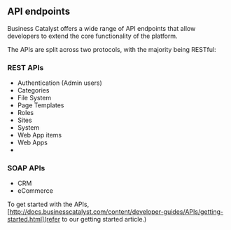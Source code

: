 ## API endpoints

Business Catalyst offers a wide range of API endpoints that allow developers to extend the core functionality of the platform. 

The APIs are split across two protocols, with the majority being RESTful:

### REST APIs

* Authentication (Admin users)
* Categories
* File System
* Page Templates
* Roles
* Sites
* System
* Web App items
* Web Apps
* 

### SOAP APIs

* CRM
* eCommerce

To get started with the APIs, [http://docs.businesscatalyst.com/content/developer-guides/APIs/getting-started.html](refer to our getting started article.)
